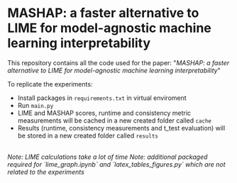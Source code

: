 # MASHAP: a faster alternative to LIME for model-agnostic machine learning interpretability

This repository contains all the code used for the paper: "*MASHAP: a faster alternative to LIME for model-agnostic machine learning interpretability*"

To replicate the experiments:
* Install packages in `requirements.txt` in virtual enviroment
* Run `main.py`
* LIME and MASHAP scores, runtime and consistency metric measurements will be cached in a new created folder called `cache`
* Results (runtime, consistency measurements and t_test evaluation) will be stored in a new created folder called `results`

<br>
<i>Note: LIME calculations take a lot of time</i>
<i> Note: additional packaged required for `lime_graph.ipynb` and `latex_tables_figures.py` which are not related to the experiments</i>
